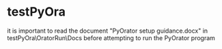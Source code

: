 # testPyOra
it is important to read the document "PyOrator setup guidance.docx" in testPyOra\OratorRun\Docs before attempting to run the PyOrator program
